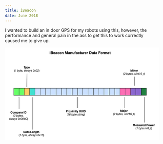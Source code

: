 ```yaml
---
title: iBeacon
date: June 2018
---
```


I wanted to build an in door GPS for my robots using this, however, the performance
and general pain in the ass to get this to work correctly caused me to give up.

![](pics/ibeaconpacketformat.png)
